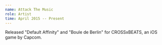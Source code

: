 ```yaml
---
name: Attack The Music
role: Artist
time: April 2015 -- Present
---
```


Released "Default Affinity" and "Boule de Berlin" for CROSSxBEATS, an iOS game by Capcom.
